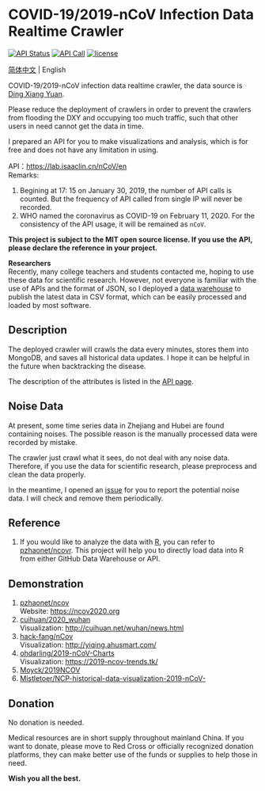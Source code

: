 # COVID-19/2019-nCoV Infection Data Realtime Crawler

[![API Status](https://img.shields.io/website?url=https%3A%2F%2Flab.isaaclin.cn)](https://lab.isaaclin.cn/nCoV/)
[![API Call](https://img.shields.io/badge/dynamic/json?color=orange&label=API%20Call&query=%24.count&url=https%3A%2F%2Flab.isaaclin.cn%2FnCoV%2Fapi%2Fusage)](https://lab.isaaclin.cn/nCoV/)
[![license](https://img.shields.io/github/license/BlankerL/DXY-COVID-19-Crawler)](https://github.com/BlankerL/DXY-COVID-19-Crawler/blob/master/LICENSE)

[简体中文](README.md) | English

COVID-19/2019-nCoV infection data realtime crawler, 
the data source is [Ding Xiang Yuan](https://3g.dxy.cn/newh5/view/pneumonia).

Please reduce the deployment of crawlers in order to prevent the crawlers 
from flooding the DXY and occupying too much traffic, 
such that other users in need cannot get the data in time. 

I prepared an API for you to make visualizations and analysis, 
which is for free and does not have any limitation in using. 

API：https://lab.isaaclin.cn/nCoV/en  
Remarks:  
1. Begining at 17: 15 on January 30, 2019, the number of API calls is counted. 
But the frequency of API called from single IP will never be recorded.
2. WHO named the coronavirus as COVID-19 on February 11, 2020. 
For the consistency of the API usage, it will be remained as `nCoV`.

**This project is subject to the MIT open source license. 
If you use the API, please declare the reference in your project.**

**Researchers**  
Recently, many college teachers and students contacted me, 
hoping to use these data for scientific research. 
However, not everyone is familiar with the use of APIs and the format of JSON, 
so I deployed a [data warehouse](https://github.com/BlankerL/DXY-COVID-19-Data) 
to publish the latest data in CSV format, which can be easily processed and loaded by most software.

## Description
The deployed crawler will crawls the data every minutes, 
stores them into MongoDB, and saves all historical data updates. 
I hope it can be helpful in the future when backtracking the disease.

The description of the attributes is listed in the [API page](https://lab.isaaclin.cn/nCoV/).  

## Noise Data
At present, some time series data in Zhejiang and Hubei are found containing noises. 
The possible reason is the manually processed data were recorded by mistake. 

The crawler just crawl what it sees, do not deal with any noise data. 
Therefore, if you use the data for scientific research, please preprocess and clean the data properly. 

In the meantime, I opened an [issue](https://github.com/BlankerL/DXY-COVID-19-Crawler/issues/34) 
for you to report the potential noise data. I will check and remove them periodically. 

## Reference
1. If you would like to analyze the data with [R](https://www.r-project.org/),
you can refer to [pzhaonet/ncovr](https://github.com/pzhaonet/ncovr).
This project will help you to directly load data into R from either GitHub Data Warehouse or API. 

## Demonstration
1. [pzhaonet/ncov](https://github.com/pzhaonet/ncov)  
   Website: https://ncov2020.org
2. [cuihuan/2020_wuhan](https://github.com/cuihuan/2020_wuhan)  
   Visualization: http://cuihuan.net/wuhan/news.html
3. [hack-fang/nCov](https://github.com/hack-fang/nCov)  
   Visualization: http://yiqing.ahusmart.com/
4. [ohdarling/2019-nCoV-Charts](https://github.com/ohdarling/2019-nCoV-Charts)  
   Visualization: https://2019-ncov-trends.tk/
5. [Moyck/2019NCOV](https://github.com/Moyck/2019NCOV)
6. [Mistletoer/NCP-historical-data-visualization-2019-nCoV-](https://github.com/Mistletoer/NCP-historical-data-visualization-2019-nCoV-)

## Donation
No donation is needed. 

Medical resources are in short supply throughout mainland China. 
If you want to donate, please move to Red Cross or officially recognized donation platforms, 
they can make better use of the funds or supplies to help those in need.

**Wish you all the best.**
